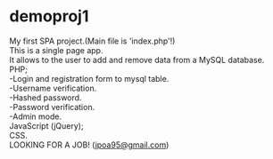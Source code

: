 # demoproj1

My first SPA project.(Main file is 'index.php'!)<br>
This is a single page app.<br>
It allows to the user to add and remove data from a MySQL database.<br>
PHP;<br>
  -Login and registration form to mysql table.<br>
  -Username verification.<br>
  -Hashed password.<br>
  -Password verification.<br>
  -Admin mode.<br>
JavaScript (jQuery);<br>
CSS.<br>
LOOKING FOR A JOB! (jpoa95@gmail.com)

